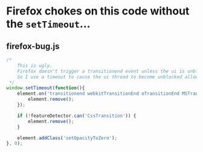 # Firefox chokes on this code without the `setTimeout`...

## firefox-bug.js

```javascript
/*
    This is ugly.
    Firefox doesn't trigger a transitionend event unless the ui is unblocked.
    So I use a timeout to cause the ui thread to become unblocked allowing the event code to work.
 */
window.setTimeout(function(){
    element.on('transitionend webkitTransitionEnd oTransitionEnd MSTransitionEnd', function(){
        element.remove();
    });

    if (!featureDetector.can('CssTransition')) {
        element.remove();
    }

    element.addClass('setOpacityToZero');
}, 0);
```

